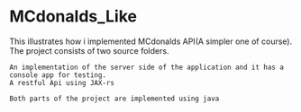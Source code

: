 # MCdonalds_Like
This illustrates how i implemented MCdonalds API(A simpler one of course).
The project consists of two source folders.

    An implementation of the server side of the application and it has a console app for testing.
    A restful Api using JAX-rs 
    
    Both parts of the project are implemented using java
